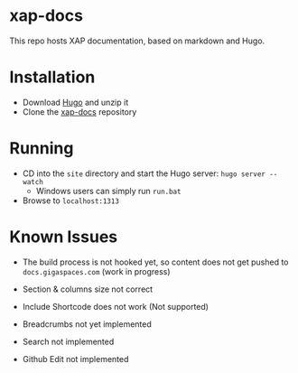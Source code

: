 # xap-docs

This repo hosts XAP documentation, based on markdown and Hugo.

# Installation

- Download [Hugo](https://github.com/spf13/hugo/releases) and unzip it
- Clone the [xap-docs](https://github.com/Gigaspaces/xap-docs) repository 

# Running

- CD into the `site` directory and start the Hugo server: `hugo server --watch`
   - Windows users can simply run `run.bat`
- Browse to `localhost:1313`

# Known Issues

- The build process is not hooked yet, so content does not get pushed to `docs.gigaspaces.com` (work in progress)

- Section & columns size not correct
- Include Shortcode does not work (Not supported)
- Breadcrumbs not yet implemented
- Search not implemented
- Github Edit not implemented

